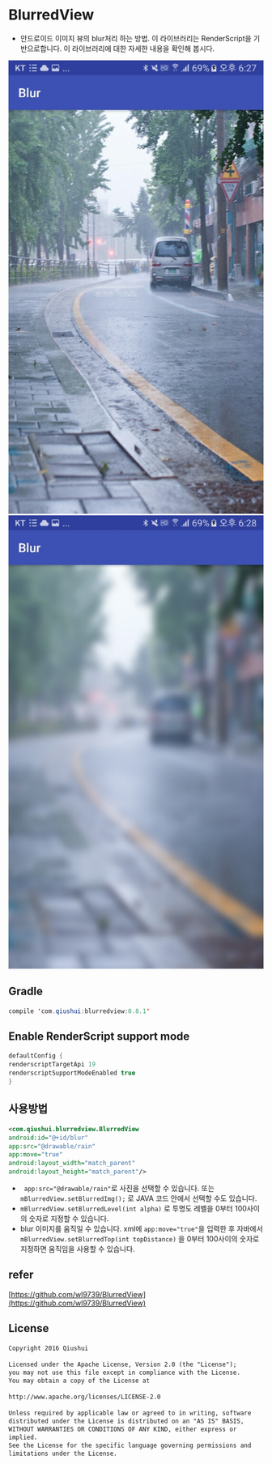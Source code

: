 BlurredView
====

* 안드로이드 이미지 뷰의 blur처리 하는 방법. 이 라이브러리는 RenderScript을 기반으로합니다. 이 라이브러리에  대한 자세한 내용을 확인해 봅시다.


![demo][1]
![demo][2]


## Gradle
```java
compile 'com.qiushui:blurredview:0.8.1'
```
## Enable RenderScript support mode
```java
defaultConfig {
renderscriptTargetApi 19
renderscriptSupportModeEnabled true
}
```
## 사용방법
```xml
<com.qiushui.blurredview.BlurredView
android:id="@+id/blur"
app:src="@drawable/rain"
app:move="true"
android:layout_width="match_parent"
android:layout_height="match_parent"/>
```
* `` app:src="@drawable/rain"``로 사진을 선택할 수 있습니다. 또는 `` mBlurredView.setBlurredImg();`` 로 JAVA 코드 안에서 선택할 수도 있습니다.
* ``mBlurredView.setBlurredLevel(int alpha)`` 로  투명도 레벨을 0부터 100사이의 숫자로 지정할 수 있습니다.
* blur 이미지를 움직일 수 있습니다. xml에 ``app:move="true"``을 입력한 후 자바에서 ``mBlurredView.setBlurredTop(int topDistance)`` 을 0부터 100사이의 숫자로 지정하면 움직임을 사용할 수 있습니다.

## refer
[https://github.com/wl9739/BlurredView](https://github.com/wl9739/BlurredView)

License
-------
```
Copyright 2016 Qiushui

Licensed under the Apache License, Version 2.0 (the "License");
you may not use this file except in compliance with the License.
You may obtain a copy of the License at

http://www.apache.org/licenses/LICENSE-2.0

Unless required by applicable law or agreed to in writing, software
distributed under the License is distributed on an "AS IS" BASIS,
WITHOUT WARRANTIES OR CONDITIONS OF ANY KIND, either express or implied.
See the License for the specific language governing permissions and
limitations under the License.
```

[1]:https://github.com/GoopyPancol/TIL/blob/master/Android/Blur/png/blur0.jpeg
[2]:https://github.com/GoopyPancol/TIL/blob/master/Android/Blur/png/blur100.jpeg

